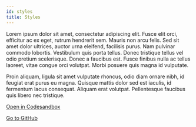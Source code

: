 ```yaml
---
id: styles
title: Styles
---
```



Lorem ipsum dolor sit amet, consectetur adipiscing elit. Fusce elit orci, efficitur ac ex eget, rutrum hendrerit sem. Mauris non arcu felis. Sed sit amet dolor ultrices, auctor urna eleifend, facilisis purus. Nam pulvinar commodo lobortis. Vestibulum quis porta tellus. Donec tristique tellus vel odio pretium scelerisque. Donec a faucibus est. Fusce finibus nulla ac tellus laoreet, vitae congue orci volutpat. Morbi posuere quis magna id vulputate. 

Proin aliquam, ligula sit amet vulputate rhoncus, odio diam ornare nibh, id feugiat erat purus eu magna. Quisque mattis dolor sed est iaculis, id fermentum lacus consequat. Aliquam erat volutpat. Pellentesque faucibus quis libero nec tristique.

[Open in Codesandbox](https://codesandbox.io/s/github/DanielJohnsson87/raket-factory/tree/master/packages/styles)

[Go to GitHub](https://github.com/DanielJohnsson87/raket-factory/tree/master/packages/styles)
